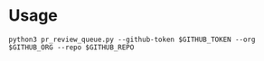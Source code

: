 # Usage
`python3 pr_review_queue.py --github-token $GITHUB_TOKEN --org $GITHUB_ORG --repo $GITHUB_REPO`
